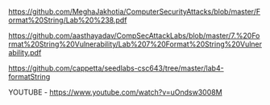 https://github.com/MeghaJakhotia/ComputerSecurityAttacks/blob/master/Format%20String/Lab%20%238.pdf

https://github.com/aasthayadav/CompSecAttackLabs/blob/master/7.%20Format%20String%20Vulnerability/Lab%207%20Format%20String%20Vulnerability.pdf

https://github.com/cappetta/seedlabs-csc643/tree/master/lab4-formatString

YOUTUBE - https://www.youtube.com/watch?v=uOndsw3008M

